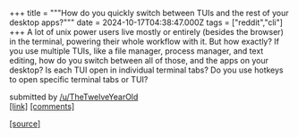 +++
title = """How do you quickly switch between TUIs and the rest of your desktop apps?"""
date = 2024-10-17T04:38:47.000Z
tags = ["reddit","cli"]
+++
A lot of unix power users live mostly or entirely (besides the browser) in the terminal, powering their whole workflow with it. But how exactly? If you use multiple TUIs, like a file manager, process manager, and text editing, how do you switch between all of those, and the apps on your desktop? Is each TUI open in individual terminal tabs? Do you use hotkeys to open specific terminal tabs or TUI?

submitted by [/u/TheTwelveYearOld](https://www.reddit.com/user/TheTwelveYearOld)  
[\[link\]](https://www.reddit.com/r/commandline/comments/1g5iwon/how_do_you_quickly_switch_between_tuis_and_the/) [\[comments\]](https://www.reddit.com/r/commandline/comments/1g5iwon/how_do_you_quickly_switch_between_tuis_and_the/)

[[source]](https://www.reddit.com/r/commandline/comments/1g5iwon/how_do_you_quickly_switch_between_tuis_and_the/)
